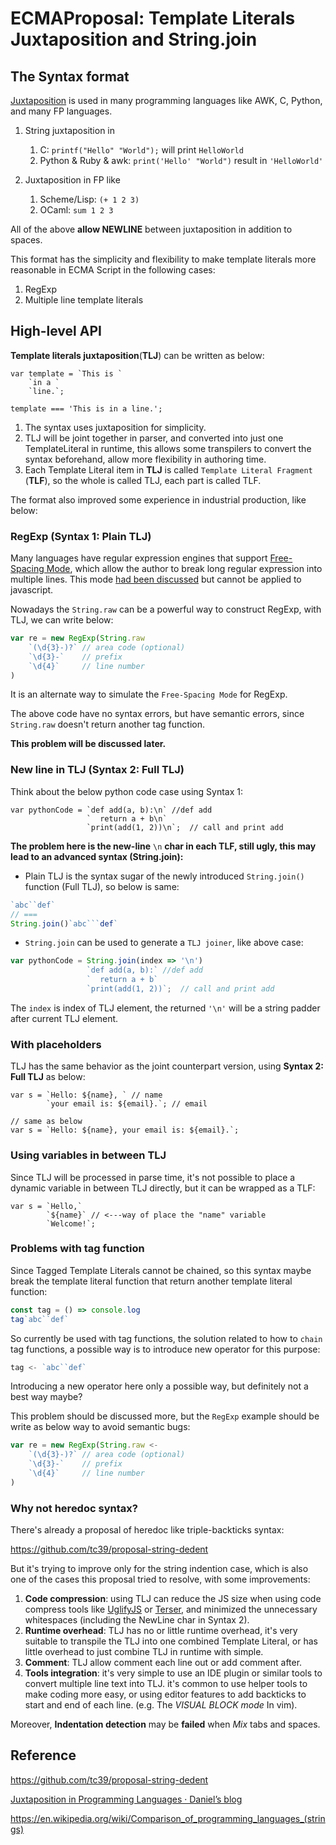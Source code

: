 # ECMAProposal: Template Literals Juxtaposition and String.join

## The Syntax format

[Juxtaposition](https://en.wikipedia.org/wiki/Juxtaposition) is used in many programming languages like AWK, C, Python, and many FP languages.

1.  String juxtaposition in

    1.  C: `printf("Hello" "World");` will print `HelloWorld`
    2.  Python & Ruby & awk: `print('Hello' "World")` result in `'HelloWorld'`

2.  Juxtaposition in FP like

    1.  Scheme/Lisp: `(+ 1 2 3)`
    2.  OCaml: `sum 1 2 3`

All of the above **allow NEWLINE** between juxtaposition in addition to spaces.

This format has the simplicity and flexibility to make template literals more reasonable in ECMA Script in the following cases:

1.  RegExp
2.  Multiple line template literals

## High-level API

**Template literals juxtaposition**(**TLJ**) can be written as below:

```
var template = `This is `
    `in a `
    `line.`;

template === 'This is in a line.';
```

1.  The syntax uses juxtaposition for simplicity.
2.  TLJ will be joint together in parser, and converted into just one TemplateLiteral in runtime, this allows some transpilers to convert the syntax beforehand, allow more flexibility in authoring time.
3.  Each Template Literal item in **TLJ** is called `Template Literal Fragment` (**TLF**), so the whole is called TLJ, each part is called TLF.

The format also improved some experience in industrial production, like below:

### RegExp (Syntax 1: Plain TLJ)

Many languages have regular expression engines that support [Free-Spacing Mode](https://www.regular-expressions.info/freespacing.html), which allow the author to break long regular expression into multiple lines. This mode [had been discussed](https://esdiscuss.org/topic/regexp-free-spacing-comments) but cannot be applied to javascript.

Nowadays the `String.raw` can be a powerful way to construct RegExp, with TLJ, we can write below:

```js
var re = new RegExp(String.raw
    `(\d{3}-)?` // area code (optional)
    `\d{3}-`    // prefix
    `\d{4}`     // line number
)
```

It is an alternate way to simulate the `Free-Spacing Mode` for RegExp.

The above code have no syntax errors, but have semantic errors, since `String.raw` doesn't return another tag function.

**This problem will be discussed later.**


### New line in TLJ (Syntax 2: Full TLJ)

Think about the below python code case using Syntax 1:

```
var pythonCode = `def add(a, b):\n` //def add
                 `  return a + b\n`
                 `print(add(1, 2))\n`;  // call and print add
```

**The problem here is the new-line** `\n` **char in each TLF, still ugly, this may lead to an advanced syntax (String.join):**

* Plain TLJ is the syntax sugar of the newly introduced `String.join()` function (Full TLJ), so below is same:

```js
`abc``def`
// ===
String.join()`abc```def`
```

* `String.join` can be used to generate a `TLJ joiner`, like above case:

```js
var pythonCode = String.join(index => '\n')
                 `def add(a, b):` //def add
                 `  return a + b`
                 `print(add(1, 2))`;  // call and print add

```

The `index` is index of TLJ element, the returned `'\n'` will be a string padder after current TLJ element.


### With placeholders

TLJ has the same behavior as the joint counterpart version, using **Syntax 2: Full TLJ** as below:

```
var s = `Hello: ${name}, ` // name
        `your email is: ${email}.`; // email

// same as below
var s = `Hello: ${name}, your email is: ${email}.`;
```

### Using variables in between TLJ

Since TLJ will be processed in parse time, it's not possible to place a dynamic variable in between TLJ directly, but it can be wrapped as a TLF:

```
var s = `Hello,`
        `${name}` // <---way of place the "name" variable
        `Welcome!`;
```

### Problems with tag function

Since Tagged Template Literals cannot be chained, so this syntax maybe break the template literal function that return another template literal function:

```js
const tag = () => console.log
tag`abc``def`
```

So currently be used with tag functions, the solution related to how to `chain` tag functions, a possible way is to introduce new operator for this purpose:

```js
tag <- `abc``def`
```

Introducing a new operator here only a possible way, but definitely not a best way maybe?

This problem should be discussed more, but the `RegExp` example should be write as below way to avoid semantic bugs:

```js
var re = new RegExp(String.raw <-
    `(\d{3}-)?` // area code (optional)
    `\d{3}-`    // prefix
    `\d{4}`     // line number
)
```


### Why not heredoc syntax?

There's already a proposal of heredoc like triple-backticks syntax:

https://github.com/tc39/proposal-string-dedent

But it's trying to improve only for the string indention case, which is also one of the cases this proposal tried to resolve, with some improvements:

1.  **Code compression**: using TLJ can reduce the JS size when using code compress tools like [UglifyJS](https://github.com/mishoo/UglifyJS) or [Terser](https://github.com/terser/terser), and minimized the unnecessary whitespaces (including the NewLine char in Syntax 2).
2.  **Runtime overhead**: TLJ has no or little runtime overhead, it's very suitable to transpile the TLJ into one combined Template Literal, or has little overhead to just combine TLJ in runtime with simple.
3.  **Comment**: TLJ allow comment each line out or add comment after.
4.  **Tools integration**: it's very simple to use an IDE plugin or similar tools to convert multiple line text into TLJ. it's common to use helper tools to make coding more easy, or using editor features to add backticks to start and end of each line. (e.g. The *VISUAL BLOCK mode* In vim).

Moreover, **Indentation detection** may be **failed** when *Mix* tabs and spaces.

## Reference

https://github.com/tc39/proposal-string-dedent

[Juxtaposition in Programming Languages · Daniel’s blog](http://www.storytotell.org/post/juxtaposition/)

https://en.wikipedia.org/wiki/Comparison_of_programming_languages_(strings)

